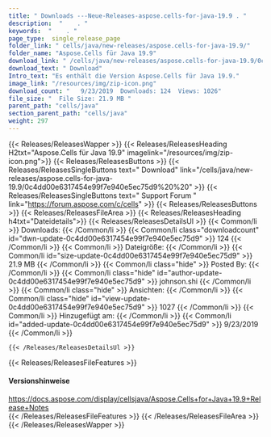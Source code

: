 ```yaml
---
title: " Downloads ---Neue-Releases-aspose.cells-for-java-19.9 . "
description:  "    . " 
keywords:  "    . " 
page_type:  single_release_page
folder_link: " cells/java/new-releases/aspose.cells-for-java-19.9/"
folder_name: "Aspose.Cells für Java 19.9"
download_link: " /cells/java/new-releases/aspose.cells-for-java-19.9/0c4dd00e6317454e99f7e940e5ec75d9"
download_text: " Download"
Intro_text: "Es enthält die Version Aspose.Cells für Java 19.9."
image_link: "/resources/img/zip-icon.png"
download_count: "   9/23/2019  Downloads: 124  Views: 1026"
file_size: "  File Size: 21.9 MB "
parent_path: "cells/java"
section_parent_path: "cells/java"
weight: 297
---
```


{{< Releases/ReleasesWapper >}}
  {{< Releases/ReleasesHeading H2txt="Aspose.Cells für Java 19.9" imagelink="/resources/img/zip-icon.png">}}
  {{< Releases/ReleasesButtons >}}
    {{< Releases/ReleasesSingleButtons text=" Download" link="/cells/java/new-releases/aspose.cells-for-java-19.9/0c4dd00e6317454e99f7e940e5ec75d9%20%20" >}}
    {{< Releases/ReleasesSingleButtons text=" Support Forum " link="https://forum.aspose.com/c/cells" >}}
  {{< Releases/ReleasesButtons >}}
  {{< Releases/ReleasesFileArea >}}
    {{< Releases/ReleasesHeading h4txt="Dateidetails">}}
    {{< Releases/ReleasesDetailsUl >}}
            {{< Common/li >}} Downloads: {{< /Common/li >}}
      {{< Common/li class="downloadcount" id="dwn-update-0c4dd00e6317454e99f7e940e5ec75d9" >}} 124 {{< /Common/li >}}
      {{< Common/li >}} Dateigröße: {{< /Common/li >}}
      {{< Common/li id="size-update-0c4dd00e6317454e99f7e940e5ec75d9" >}} 21.9 MB {{< /Common/li >}} 
      {{< Common/li  class="hide" >}} Posted By: {{< /Common/li >}} 
      {{< Common/li class="hide" id="author-update-0c4dd00e6317454e99f7e940e5ec75d9" >}} johnson.shi {{< /Common/li >}}
      {{< Common/li class="hide" >}} Ansichten: {{< /Common/li >}}
      {{< Common/li class="hide" id="view-update-0c4dd00e6317454e99f7e940e5ec75d9" >}} 1027 {{< /Common/li >}}
      {{< Common/li >}} Hinzugefügt am: {{< /Common/li >}}
      {{< Common/li id="added-update-0c4dd00e6317454e99f7e940e5ec75d9" >}} 9/23/2019 {{< /Common/li >}} 

    {{< /Releases/ReleasesDetailsUl >}}

  {{< Releases/ReleasesFileFeatures >}}
      <h4>Versionshinweise</h4><div> <a href="https://docs.aspose.com/display/cellsjava/Aspose.Cells+for+Java+19.9+Release+Notes">https://docs.aspose.com/display/cellsjava/Aspose.Cells+for+Java+19.9+Release+Notes</a></div>
  {{< /Releases/ReleasesFileFeatures >}}
 {{< /Releases/ReleasesFileArea >}}
{{< /Releases/ReleasesWapper >}}



